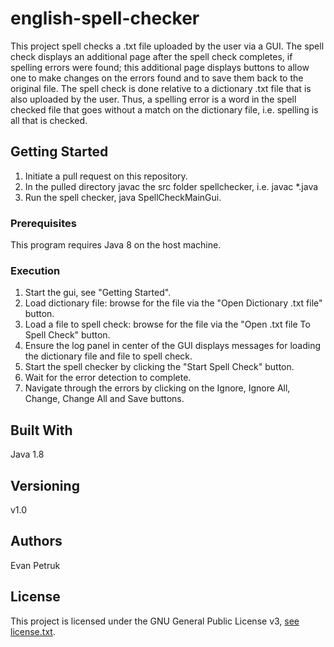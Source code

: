 # english-spell-checker

This project spell checks a .txt file uploaded by the user via a GUI. The spell check displays an additional page after the spell check completes, if spelling errors were found; this additional page displays buttons to allow one to make changes on the errors found and to save them back to the original file. The spell check is done relative to a dictionary .txt file that is also uploaded by the user. Thus, a spelling error is a word in the spell checked file that goes without a match on the dictionary file, i.e. spelling is all that is checked.

## Getting Started

1) Initiate a pull request on this repository.
2) In the pulled directory javac the src folder spellchecker, i.e. javac *.java
3) Run the spell checker, java SpellCheckMainGui.

### Prerequisites

This program requires Java 8 on the host machine.

### Execution

1) Start the gui, see "Getting Started".
2) Load dictionary file: browse for the file via the "Open Dictionary .txt file" button.
2) Load a file to spell check: browse for the file via the "Open .txt file To Spell Check" button.
3) Ensure the log panel in center of the GUI displays messages for loading the dictionary file and file to spell check.
4) Start the spell checker by clicking the "Start Spell Check" button.
5) Wait for the error detection to complete. 
6) Navigate through the errors by clicking on the Ignore, Ignore All, Change, Change All and Save buttons.


## Built With

Java 1.8


## Versioning

v1.0

## Authors

Evan Petruk

## License

This project is licensed under the GNU General Public License v3, [see license.txt](LICENSE.txt).

